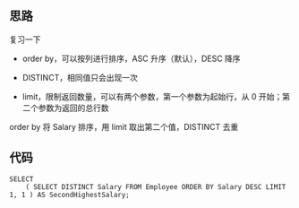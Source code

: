 ## 思路

复习一下

- order by，可以按列进行排序，ASC 升序（默认），DESC 降序

- DISTINCT，相同值只会出现一次
- limit，限制返回数量，可以有两个参数，第一个参数为起始行，从 0 开始；第二个参数为返回的总行数

order by 将 Salary 排序，用 limit 取出第二个值，DISTINCT 去重

## 代码

```mysql
SELECT
	( SELECT DISTINCT Salary FROM Employee ORDER BY Salary DESC LIMIT 1, 1 ) AS SecondHighestSalary;
```


